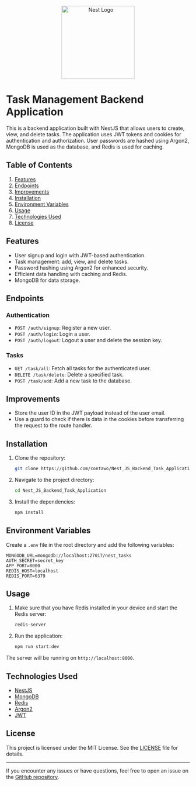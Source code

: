 <p align="center">
  <a href="http://nestjs.com/" target="blank"><img src="https://nestjs.com/img/logo-small.svg" width="200" alt="Nest Logo" /></a>
</p>

[circleci-image]: https://img.shields.io/circleci/build/github/nestjs/nest/master?token=abc123def456
[circleci-url]: https://circleci.com/gh/nestjs/nest

# Task Management Backend Application

This is a backend application built with NestJS that allows users to create, view, and delete tasks. The application uses JWT tokens and cookies for authentication and authorization. User passwords are hashed using Argon2, MongoDB is used as the database, and Redis is used for caching.

## Table of Contents
1. [Features](#features)
2. [Endpoints](#endpoints)
3. [Improvements](#improvements)
4. [Installation](#installation)
5. [Environment Variables](#environment-variables)
6. [Usage](#usage)
7. [Technologies Used](#technologies-used)
8. [License](#license)

## Features
- User signup and login with JWT-based authentication.
- Task management: add, view, and delete tasks.
- Password hashing using Argon2 for enhanced security.
- Efficient data handling with caching and Redis.
- MongoDB for data storage.

## Endpoints
### Authentication
- `POST /auth/signup`: Register a new user.
- `POST /auth/login`: Login a user.
- `POST /auth/logout`: Logout a user and delete the session key.

### Tasks
- `GET /task/all`: Fetch all tasks for the authenticated user.
- `DELETE /task/delete`: Delete a specified task.
- `POST /task/add`: Add a new task to the database.

## Improvements
- Store the user ID in the JWT payload instead of the user email.
- Use a guard to check if there is data in the cookies before transferring the request to the route handler.

## Installation
1. Clone the repository:
   ```bash
   git clone https://github.com/contawo/Nest_JS_Backend_Task_Application
   ```
2. Navigate to the project directory:
   ```bash
   cd Nest_JS_Backend_Task_Application
   ```
3. Install the dependencies:
   ```bash
   npm install
   ```

## Environment Variables
Create a `.env` file in the root directory and add the following variables:
```env
MONGODB_URL=mongodb://localhost:27017/nest_tasks
AUTH_SECRET=secret_key
APP_PORT=8000
REDIS_HOST=localhost
REDIS_PORT=6379
```

## Usage
1. Make sure that you have Redis installed in your device and start the Redis server:
   ```bash
   redis-server
   ```
2. Run the application:
   ```bash
   npm run start:dev
   ```

The server will be running on `http://localhost:8000`.

## Technologies Used
- [NestJS](https://nestjs.com/)
- [MongoDB](https://www.mongodb.com/)
- [Redis](https://redis.io/)
- [Argon2](https://www.npmjs.com/package/argon2)
- [JWT](https://jwt.io/)

## License
This project is licensed under the MIT License. See the [LICENSE](LICENSE) file for details.

---

If you encounter any issues or have questions, feel free to open an issue on the [GitHub repository](https://github.com/contawo/Nest_JS_Backend_Task_Application).
